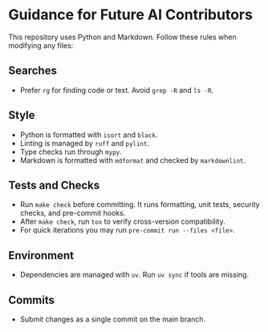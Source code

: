 # Guidance for Future AI Contributors

This repository uses Python and Markdown. Follow these rules when modifying any files:

## Searches
- Prefer `rg` for finding code or text. Avoid `grep -R` and `ls -R`.

## Style
- Python is formatted with `isort` and `black`.
- Linting is managed by `ruff` and `pylint`.
- Type checks run through `mypy`.
- Markdown is formatted with `mdformat` and checked by `markdownlint`.

## Tests and Checks
- Run `make check` before committing. It runs formatting, unit tests, security checks, and pre-commit hooks.
- After `make check`, run `tox` to verify cross-version compatibility.
- For quick iterations you may run `pre-commit run --files <file>`.

## Environment
- Dependencies are managed with `uv`. Run `uv sync` if tools are missing.

## Commits
- Submit changes as a single commit on the main branch.

